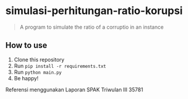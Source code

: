 # simulasi-perhitungan-ratio-korupsi
> A program to simulate the ratio of a corruptio in an instance

## How to use
1. Clone this repository
2. Run `pip install -r requirements.txt`
3. Run `python main.py`
4. Be happy!

Referensi menggunakan Laporan SPAK Triwulan III 35781
